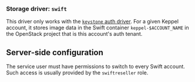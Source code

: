 <!--
SPDX-FileCopyrightText: 2025 SAP SE

SPDX-License-Identifier: Apache-2.0
-->

### Storage driver: `swift`

This driver only works with the [`keystone` auth driver](auth-keystone.md). For a given Keppel account, it stores image
data in the Swift container `keppel-$ACCOUNT_NAME` in the OpenStack project that is this account's auth tenant.

## Server-side configuration

The service user must have permissions to switch to every Swift account. Such access is usually provided by the `swiftreseller` role.
